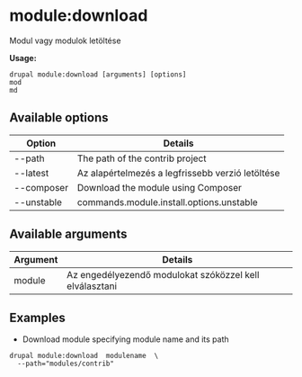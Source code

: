 # module:download
Modul vagy modulok letöltése

**Usage:**
```
drupal module:download [arguments] [options]
mod
md
```

## Available options
Option | Details
-------|-------------
--path | The path of the contrib project
--latest | Az alapértelmezés a legfrissebb verzió letöltése
--composer | Download the module using Composer
--unstable | commands.module.install.options.unstable

## Available arguments
Argument | Details
---------|-------------
module | Az engedélyezendő modulokat szóközzel kell elválasztani

## Examples
* Download module specifying module name and its path
```
drupal module:download  modulename  \
  --path="modules/contrib"
```
